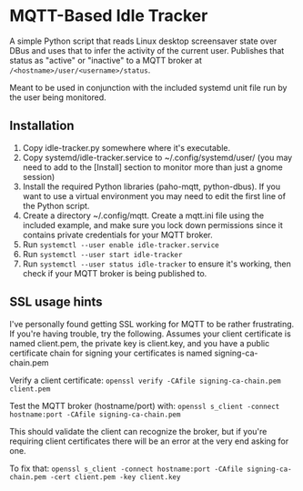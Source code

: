 # MQTT-Based Idle Tracker

A simple Python script that reads Linux desktop screensaver state over
DBus and uses that to infer the activity of the current user. Publishes
that status as "active" or "inactive" to a MQTT broker at
`/<hostname>/user/<username>/status`.

Meant to be used in conjunction with the included systemd unit file run
by the user being monitored.

## Installation

 1. Copy idle-tracker.py somewhere where it's executable.
 2. Copy systemd/idle-tracker.service to ~/.config/systemd/user/ (you may need to add to the [Install] section to monitor more than just a gnome session)
 3. Install the required Python libraries (paho-mqtt, python-dbus). If
    you want to use a virtual environment you may need to edit the first
    line of the Python script.
 4. Create a directory ~/.config/mqtt. Create a mqtt.ini file using the included example, and make sure you lock down permissions since it contains private credentials for your MQTT broker.
 5. Run `systemctl --user enable idle-tracker.service`
 6. Run `systemctl --user start idle-tracker`
 7. Run `systemctl --user status idle-tracker` to ensure it's working, then check if your MQTT broker is being published to.

## SSL usage hints

I've personally found getting SSL working for MQTT to be rather frustrating. If you're having trouble, try the following. Assumes your
client certificate is named client.pem, the private key is client.key, and you have a public certificate chain for signing your certificates is named signing-ca-chain.pem

Verify a client certificate: `openssl verify -CAfile signing-ca-chain.pem client.pem`

Test the MQTT broker (hostname/port) with: `openssl s_client -connect hostname:port -CAfile signing-ca-chain.pem`

This should validate the client can recognize the broker, but if you're requiring client certificates there will be an error at the very end asking for one.

To fix that: `openssl s_client -connect hostname:port -CAfile signing-ca-chain.pem -cert client.pem -key client.key`
